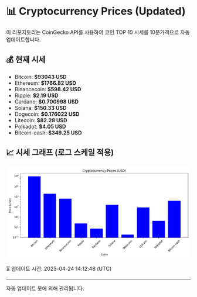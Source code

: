 
# 📊 Cryptocurrency Prices (Updated)

이 리포지토리는 CoinGecko API를 사용하여 코인 TOP 10 시세를 10분가격으로 자동 업데이트합니다.

## 💰 현재 시세
- Bitcoin: **$93043 USD**
- Ethereum: **$1766.82 USD**
- Binancecoin: **$598.42 USD**
- Ripple: **$2.19 USD**
- Cardano: **$0.700998 USD**
- Solana: **$150.33 USD**
- Dogecoin: **$0.176022 USD**
- Litecoin: **$82.28 USD**
- Polkadot: **$4.05 USD**
- Bitcoin-cash: **$349.25 USD**

## 📈 시세 그래프 (로그 스케일 적용)
![Crypto Prices](crypto_prices.png)

⏳ 업데이트 시간: 2025-04-24 14:12:48 (UTC)

---
자동 업데이트 봇에 의해 관리됩니다.
